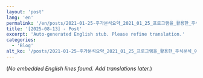 ```yaml
---
layout: 'post'
lang: 'en'
permalink: '/en/posts/2021-01-25-주가분석요약_2021_01_25_프로그램을_활용한_주식분석_예상결과_07_27_51/'
title: '[2025-08-13] - Post'
excerpt: 'Auto-generated English stub. Please refine translation.'
categories:
  - 'Blog'
alt_ko: '/posts/2021-01-25-주가분석요약_2021_01_25_프로그램을_활용한_주식분석_예상결과_07_27_51/'
---
```


(*No embedded English lines found. Add translations later.*)
